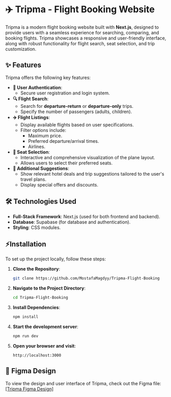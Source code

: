 # ✈️ Tripma - Flight Booking Website

Tripma is a modern flight booking website built with **Next.js**, designed to provide users with a seamless experience for searching, comparing, and booking flights. Tripma showcases a responsive and user-friendly interface, along with robust functionality for flight search, seat selection, and trip customization.

## ✨ Features
Tripma offers the following key features:
- **🔐 User Authentication**:
  - Secure user registration and login system.
- **🔍 Flight Search**:
  - Search for **departure-return** or **departure-only** trips.
  - Specify the number of passengers (adults, children).
- **✈️ Flight Listings**:
  - Display available flights based on user specifications.
  - Filter options include:
    - Maximum price.
    - Preferred departure/arrival times.
    - Airlines.
- **💺 Seat Selection**:
  - Interactive and comprehensive visualization of the plane layout.
  - Allows users to select their preferred seats.
- **🏨 Additional Suggestions**:
  - Show relevant hotel deals and trip suggestions tailored to the user's travel plans.
  - Display special offers and discounts.

## 🛠️ Technologies Used
- **Full-Stack Framework**: Next.js (used for both frontend and backend).
- **Database**: Supabase (for database and authentication).
- **Styling**: CSS modules.

## ⚡Installation
To set up the project locally, follow these steps:

1. **Clone the Repository**:
   ```bash
   git clone https://github.com/MostafaMagdyy/Tripma-Flight-Booking
   ```

2. **Navigate to the Project Directory**:
   ```bash
   cd Tripma-Flight-Booking
   ```

3. **Install Dependencies**:
   ```bash
   npm install
   ```

4. **Start the development server**:
   ```bash
   npm run dev
   ```

5. **Open your browser and visit**:
   ```
   http://localhost:3000
   ```

## 🎨 Figma Design
To view the design and user interface of Tripma, check out the Figma file: [[Tripma Figma Design]](https://www.figma.com/design/bluZKPaA5w2oeENuDQU8ww/Tripma---Flight-booking-web-app-(Community)?node-id=741-18830&t=PBCRrax6lCtliTFk-0)
